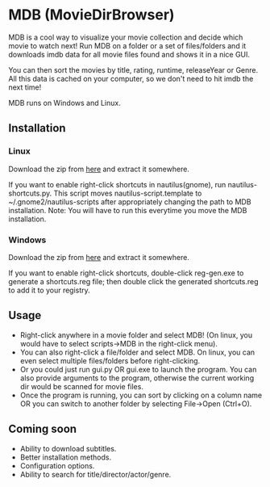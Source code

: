 # MDB (MovieDirBrowser)

MDB is a cool way to visualize your movie collection and decide which movie to
watch next! Run MDB on a folder or a set of files/folders and it downloads imdb 
data for all movie files found and shows it in a nice GUI.

You can then sort the movies by title, rating, runtime, releaseYear or Genre.
All this data is cached on your computer, so we don't need to hit imdb
the next time!

MDB runs on Windows and Linux.

## Installation

### Linux
Download the zip from [here](https://github.com/downloads/legalosLOTR/mdb/MDB-0.8a-linux.zip) and extract it somewhere.

If you want to enable right-click shortcuts in nautilus(gnome), run 
nautilus-shortcuts.py.
This script moves nautilus-script.template to ~/.gnome2/nautilus-scripts
after appropriately changing the path to MDB installation.
Note: You will have to run this everytime you move the MDB installation.

### Windows
Download the zip from [here](https://github.com/downloads/legalosLOTR/mdb/MDB-0.8a-win32.zip) and extract it somewhere.

If you want to enable right-click shortcuts, double-click reg-gen.exe to
generate a shortcuts.reg file; then double click the generated shortcuts.reg to
add it to your registry.

## Usage
* Right-click anywhere in a movie folder and select MDB! (On linux, you would
  have to select scripts->MDB in the right-click menu).
* You can also right-click a file/folder and select MDB. On linux, you can even
  select multiple files/folders before right-clicking.
* Or you could just run gui.py OR gui.exe to launch the program. You can also
  provide arguments to the program, otherwise the current working dir would be
  scanned for movie files.
* Once the program is running, you can sort by clicking on a column name OR you
  can switch to another folder by selecting File->Open (Ctrl+O).

## Coming soon
* Ability to download subtitles.
* Better installation methods.
* Configuration options.
* Ability to search for title/director/actor/genre.
